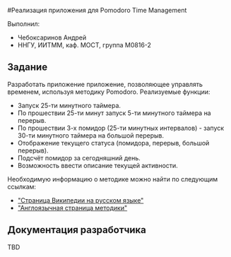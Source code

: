 ﻿#Реализация приложения для Pomodoro Time Management

Выполнил:

 - Чебоксаринов Андрей
 - ННГУ, ИИТММ, каф. МОСТ, группа М0816-2

## Задание

Разработать приложение приложение, позволяющее управлять временем, используя методику Pomodoro.
Реализуемые функции:

 - Запуск 25-ти минутного таймера.
 - По прошествии 25-ти минут запуск 5-ти минутного таймера на перерыв.
 - По прошествии 3-х помидор (25-ти минутных интервалов) - запуск 30-ти минутного таймера на большой перерыв.
 - Отображение текущего статуса (помидора, перерыв, большой перерыв).
 - Подсчёт помидор за сегодняшний день.
 - Возможность ввести описание текущей активности.

Необходимую информацию о методике можно найти по следующим ссылкам:

 - ["Страница Википедии на русском языке"][pomodorowiki]
 - ["Англоязычная страница методики"][pomodoro]

## Документация разработчика

TBD

<!-- LINKS -->
 [pomodorowiki]: https://ru.wikipedia.org/wiki/Помидор_(метод)
 [pomodoro]: http://pomodorotechnique.com/